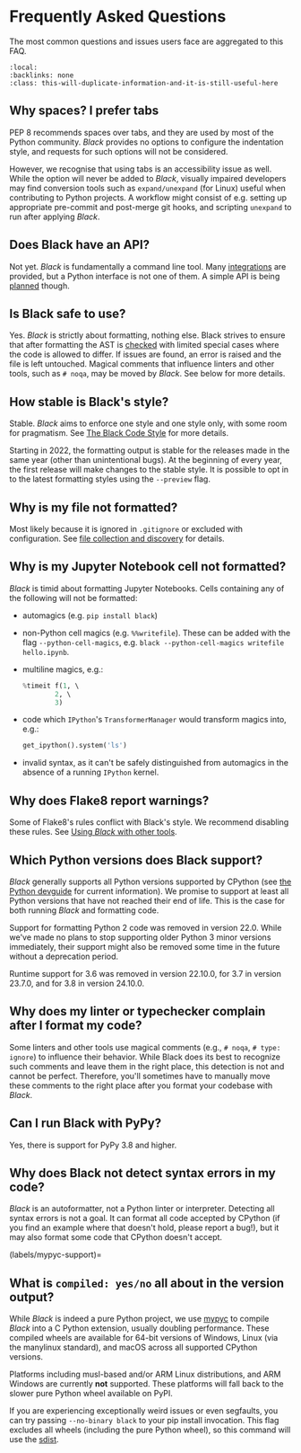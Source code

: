 # Frequently Asked Questions 
 
The most common questions and issues users face are aggregated to this FAQ. 
 
```{contents} 
:local: 
:backlinks: none 
:class: this-will-duplicate-information-and-it-is-still-useful-here 
``` 
 
## Why spaces? I prefer tabs 
 
PEP 8 recommends spaces over tabs, and they are used by most of the Python community. 
_Black_ provides no options to configure the indentation style, and requests for such 
options will not be considered. 
 
However, we recognise that using tabs is an accessibility issue as well. While the 
option will never be added to _Black_, visually impaired developers may find conversion 
tools such as `expand/unexpand` (for Linux) useful when contributing to Python projects. 
A workflow might consist of e.g. setting up appropriate pre-commit and post-merge git 
hooks, and scripting `unexpand` to run after applying _Black_. 
 
## Does Black have an API? 
 
Not yet. _Black_ is fundamentally a command line tool. Many 
[integrations](/integrations/index.md) are provided, but a Python interface is not one 
of them. A simple API is being [planned](https://github.com/psf/black/issues/779) 
though. 
 
## Is Black safe to use? 
 
Yes. _Black_ is strictly about formatting, nothing else. Black strives to ensure that 
after formatting the AST is 
[checked](the_black_code_style/current_style.md#ast-before-and-after-formatting) with 
limited special cases where the code is allowed to differ. If issues are found, an error 
is raised and the file is left untouched. Magical comments that influence linters and 
other tools, such as `# noqa`, may be moved by _Black_. See below for more details. 
 
## How stable is Black's style? 
 
Stable. _Black_ aims to enforce one style and one style only, with some room for 
pragmatism. See [The Black Code Style](the_black_code_style/index.md) for more details. 
 
Starting in 2022, the formatting output is stable for the releases made in the same year 
(other than unintentional bugs). At the beginning of every year, the first release will 
make changes to the stable style. It is possible to opt in to the latest formatting 
styles using the `--preview` flag. 
 
## Why is my file not formatted? 
 
Most likely because it is ignored in `.gitignore` or excluded with configuration. See 
[file collection and discovery](usage_and_configuration/file_collection_and_discovery.md) 
for details. 
 
## Why is my Jupyter Notebook cell not formatted? 
 
_Black_ is timid about formatting Jupyter Notebooks. Cells containing any of the 
following will not be formatted: 
 
- automagics (e.g. `pip install black`) 
- non-Python cell magics (e.g. `%%writefile`). These can be added with the flag 
  `--python-cell-magics`, e.g. `black --python-cell-magics writefile hello.ipynb`. 
- multiline magics, e.g.: 
 
  ```python 
  %timeit f(1, \ 
          2, \ 
          3) 
  ``` 
 
- code which `IPython`'s `TransformerManager` would transform magics into, e.g.: 
 
  ```python 
  get_ipython().system('ls') 
  ``` 
 
- invalid syntax, as it can't be safely distinguished from automagics in the absence of 
  a running `IPython` kernel. 
 
## Why does Flake8 report warnings? 
 
Some of Flake8's rules conflict with Black's style. We recommend disabling these rules. 
See [Using _Black_ with other tools](labels/why-pycodestyle-warnings). 
 
## Which Python versions does Black support? 
 
_Black_ generally supports all Python versions supported by CPython (see 
[the Python devguide](https://devguide.python.org/versions/) for current information). 
We promise to support at least all Python versions that have not reached their end of 
life. This is the case for both running _Black_ and formatting code. 
 
Support for formatting Python 2 code was removed in version 22.0. While we've made no 
plans to stop supporting older Python 3 minor versions immediately, their support might 
also be removed some time in the future without a deprecation period. 
 
Runtime support for 3.6 was removed in version 22.10.0, for 3.7 in version 23.7.0, and 
for 3.8 in version 24.10.0. 
 
## Why does my linter or typechecker complain after I format my code? 
 
Some linters and other tools use magical comments (e.g., `# noqa`, `# type: ignore`) to 
influence their behavior. While Black does its best to recognize such comments and leave 
them in the right place, this detection is not and cannot be perfect. Therefore, you'll 
sometimes have to manually move these comments to the right place after you format your 
codebase with _Black_. 
 
## Can I run Black with PyPy? 
 
Yes, there is support for PyPy 3.8 and higher. 
 
## Why does Black not detect syntax errors in my code? 
 
_Black_ is an autoformatter, not a Python linter or interpreter. Detecting all syntax 
errors is not a goal. It can format all code accepted by CPython (if you find an example 
where that doesn't hold, please report a bug!), but it may also format some code that 
CPython doesn't accept. 
 
(labels/mypyc-support)= 
 
## What is `compiled: yes/no` all about in the version output? 
 
While _Black_ is indeed a pure Python project, we use [mypyc] to compile _Black_ into a 
C Python extension, usually doubling performance. These compiled wheels are available 
for 64-bit versions of Windows, Linux (via the manylinux standard), and macOS across all 
supported CPython versions. 
 
Platforms including musl-based and/or ARM Linux distributions, and ARM Windows are 
currently **not** supported. These platforms will fall back to the slower pure Python 
wheel available on PyPI. 
 
If you are experiencing exceptionally weird issues or even segfaults, you can try 
passing `--no-binary black` to your pip install invocation. This flag excludes all 
wheels (including the pure Python wheel), so this command will use the [sdist]. 
 
[mypyc]: https://mypyc.readthedocs.io/en/latest/ 
[sdist]: 
  https://packaging.python.org/en/latest/glossary/#term-Source-Distribution-or-sdist 
                                                                                                                                                                                                                                                                                                                                                                                                                                             